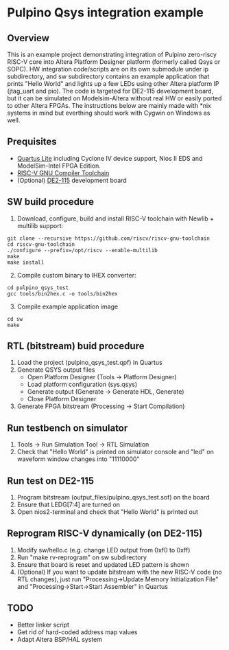 Pulpino Qsys integration example
==============

Overview
--------------------------
This is an example project demonstrating integration of Pulpino zero-riscy RISC-V core into Altera Platform Designer platform (formerly called Qsys or SOPC). HW integration code/scripts are on its own submodule under ip subdirectory, and sw subdirectory contains an example application that prints "Hello World" and lights up a few LEDs using other Altera platform IP (jtag_uart and pio). The code is targeted for DE2-115 development board, but it can be simulated on Modelsim-Altera without real HW or easily ported to other Altera FPGAs. The instructions below are mainly made with *nix systems in mind but everthing should work with Cygwin on Windows as well.

Prequisites
--------------------------
* [Quartus Lite](http://fpgasoftware.intel.com/?edition=lite) including Cyclone IV device support, Nios II EDS and ModelSim-Intel FPGA Edition.
* [RISC-V GNU Compiler Toolchain](https://github.com/riscv/riscv-gnu-toolchain)
* (Optional) [DE2-115](http://www.terasic.com.tw/cgi-bin/page/archive.pl?Language=English&CategoryNo=139&No=502) development board

SW build procedure
--------------------------
1. Download, configure, build and install RISC-V toolchain with Newlib + multilib support:
~~~~
git clone --recursive https://github.com/riscv/riscv-gnu-toolchain
cd riscv-gnu-toolchain
./configure --prefix=/opt/riscv --enable-multilib
make
make install
~~~~
2. Compile custom binary to IHEX converter:
~~~~
cd pulpino_qsys_test
gcc tools/bin2hex.c -o tools/bin2hex
~~~~
3. Compile example application image
~~~~
cd sw
make
~~~~

RTL (bitstream) buid procedure
--------------------------
1. Load the project (pulpino_qsys_test.qpf) in Quartus
2. Generate QSYS output files
    * Open Platform Designer (Tools -> Platform Designer)
    * Load platform configuration (sys.qsys)
    * Generate output (Generate -> Generate HDL, Generate)
    * Close Platform Designer
3. Generate FPGA bitstream (Processing -> Start Compilation)


Run testbench on simulator
--------------------------
1. Tools -> Run Simulation Tool -> RTL Simulation
2. Check that "Hello World" is printed on simulator console and "led" on waveform window changes into "11110000"

Run test on DE2-115
--------------------------
1. Program bitstream (output_files/pulpino_qsys_test.sof) on the board
2. Ensure that LEDG[7:4] are turned on
3. Open nios2-terminal and check that "Hello World" is printed out

Reprogram RISC-V dynamically (on DE2-115)
--------------------------
1. Modify sw/hello.c (e.g. change LED output from 0xf0 to 0xff)
2. Run "make rv-reprogram" on sw subdirectory
3. Ensure that board is reset and updated LED pattern is shown
4. (Optional) If you want to update bitstream with the new RISC-V code (no RTL changes), just run "Processing->Update Memory Initialization File" and "Processing->Start->Start Assembler" in Quartus

TODO
--------------------------
* Better linker script
* Get rid of hard-coded address map values
* Adapt Altera BSP/HAL system
